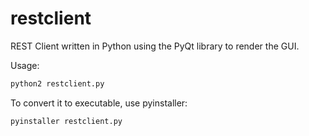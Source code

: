 # restclient

REST Client written in Python using the PyQt library to render the GUI.

Usage:
```sh
python2 restclient.py
```

To convert it to executable, use pyinstaller:
```sh
pyinstaller restclient.py
```
